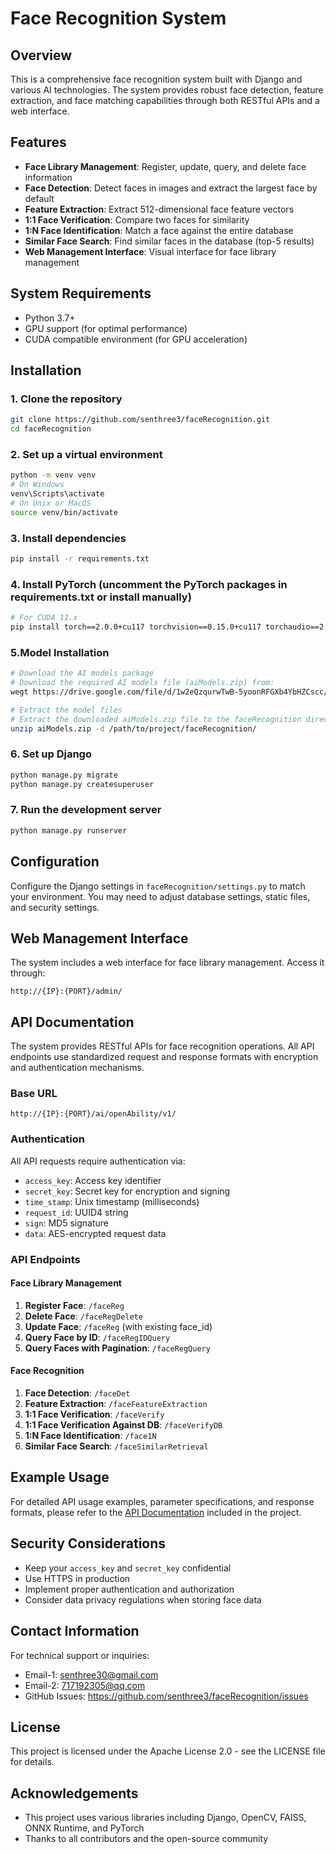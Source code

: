 # Face Recognition System

## Overview

This is a comprehensive face recognition system built with Django and various AI technologies. The system provides
robust face detection, feature extraction, and face matching capabilities through both RESTful APIs and a web interface.

## Features

- **Face Library Management**: Register, update, query, and delete face information
- **Face Detection**: Detect faces in images and extract the largest face by default
- **Feature Extraction**: Extract 512-dimensional face feature vectors
- **1:1 Face Verification**: Compare two faces for similarity
- **1:N Face Identification**: Match a face against the entire database
- **Similar Face Search**: Find similar faces in the database (top-5 results)
- **Web Management Interface**: Visual interface for face library management

## System Requirements

- Python 3.7+
- GPU support (for optimal performance)
- CUDA compatible environment (for GPU acceleration)

## Installation

### 1. Clone the repository

```bash
git clone https://github.com/senthree3/faceRecognition.git
cd faceRecognition
```

### 2. Set up a virtual environment

```bash
python -m venv venv
# On Windows
venv\Scripts\activate
# On Unix or MacOS
source venv/bin/activate
```

### 3. Install dependencies

```bash
pip install -r requirements.txt
```

### 4. Install PyTorch (uncomment the PyTorch packages in requirements.txt or install manually)

```bash
# For CUDA 11.x
pip install torch==2.0.0+cu117 torchvision==0.15.0+cu117 torchaudio==2.0.0 --index-url https://download.pytorch.org/whl/cu117
```

### 5.Model Installation

```bash
# Download the AI models package
# Download the required AI models file (aiModels.zip) from:
wegt https://drive.google.com/file/d/1w2eQzqurwTwB-5yoonRFGXb4YbHZCscc/view?usp=sharing

# Extract the model files
# Extract the downloaded aiModels.zip file to the faceRecognition directory
unzip aiModels.zip -d /path/to/project/faceRecognition/
```

### 6. Set up Django

```bash
python manage.py migrate
python manage.py createsuperuser
```

### 7. Run the development server

```bash
python manage.py runserver
```

## Configuration

Configure the Django settings in `faceRecognition/settings.py` to match your environment. You may need to adjust
database settings, static files, and security settings.

## Web Management Interface

The system includes a web interface for face library management. Access it through:

```
http://{IP}:{PORT}/admin/
```

## API Documentation

The system provides RESTful APIs for face recognition operations. All API endpoints use standardized request and
response formats with encryption and authentication mechanisms.

### Base URL

```
http://{IP}:{PORT}/ai/openAbility/v1/
```

### Authentication

All API requests require authentication via:

- `access_key`: Access key identifier
- `secret_key`: Secret key for encryption and signing
- `time_stamp`: Unix timestamp (milliseconds)
- `request_id`: UUID4 string
- `sign`: MD5 signature
- `data`: AES-encrypted request data

### API Endpoints

#### Face Library Management

1. **Register Face**: `/faceReg`
2. **Delete Face**: `/faceRegDelete`
3. **Update Face**: `/faceReg` (with existing face_id)
4. **Query Face by ID**: `/faceRegIDQuery`
5. **Query Faces with Pagination**: `/faceRegQuery`

#### Face Recognition

1. **Face Detection**: `/faceDet`
2. **Feature Extraction**: `/faceFeatureExtraction`
3. **1:1 Face Verification**: `/faceVerify`
4. **1:1 Face Verification Against DB**: `/faceVerifyDB`
5. **1:N Face Identification**: `/face1N`
6. **Similar Face Search**: `/faceSimilarRetrieval`

## Example Usage

For detailed API usage examples, parameter specifications, and response formats, please refer to
the [API Documentation](./api-doc-zh.md) included in the project.

## Security Considerations

- Keep your `access_key` and `secret_key` confidential
- Use HTTPS in production
- Implement proper authentication and authorization
- Consider data privacy regulations when storing face data

## Contact Information
For technical support or inquiries:
- Email-1: senthree30@gmail.com 
- Email-2: 717192305@qq.com
- GitHub Issues: https://github.com/senthree3/faceRecognition/issues

## License

This project is licensed under the Apache License 2.0 - see the LICENSE file for details.

## Acknowledgements

- This project uses various libraries including Django, OpenCV, FAISS, ONNX Runtime, and PyTorch
- Thanks to all contributors and the open-source community